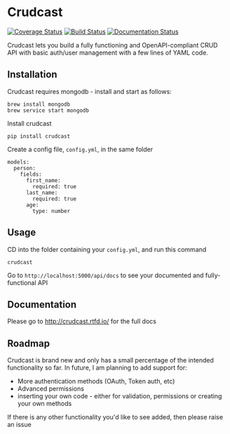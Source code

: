 # Crudcast

[![Coverage Status](https://coveralls.io/repos/github/chris104957/crudcast/badge.svg?branch=02-unit-tests)](https://coveralls.io/github/chris104957/crudcast?branch=02-unit-tests)
[![Build Status](https://travis-ci.org/chris104957/crudcast.svg?branch=master)](https://travis-ci.org/chris104957/crudcast)
[![Documentation Status](https://readthedocs.org/projects/crudcast/badge/?version=latest)](https://crudcast.readthedocs.io/en/latest/?badge=latest)


Crudcast lets you build a fully functioning and OpenAPI-compliant CRUD API with basic auth/user management with a few lines of YAML code.

## Installation

Crudcast requires mongodb - install and start as follows:
```
brew install mongodb
brew service start mongodb
```

Install crudcast

```
pip install crudcast
```

Create a config file, `config.yml`, in the same folder

```
models:
  person:
    fields:
      first_name:
        required: true
      last_name:
        required: true
      age:
        type: number

```

Usage
---

CD into the folder containing your `config.yml`, and run this command
```
crudcast
```
Go to `http://localhost:5000/api/docs` to see your documented and fully-functional API

Documentation
---

Please go to http://crudcast.rtfd.io/ for the full docs

Roadmap
---

Crudcast is brand new and only has a small percentage of the intended functionality so far. In future, I am planning to add support for:

- More authentication methods (OAuth, Token auth, etc)
- Advanced permissions
- inserting your own code - either for validation, permissions or creating your own methods

If there is any other functionality you'd like to see added, then please raise an issue
